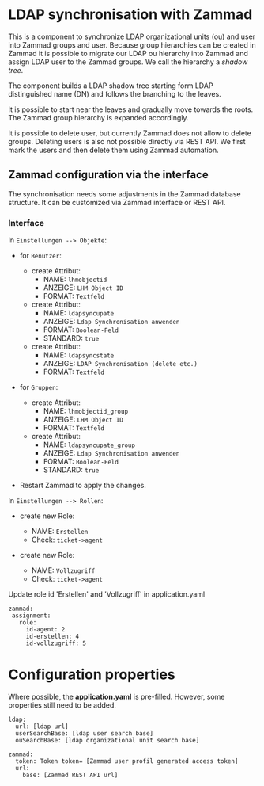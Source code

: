 # LDAP synchronisation with Zammad
This is a component to synchronize LDAP organizational units (ou) and user into Zammad groups and user.
Because group hierarchies can be created in Zammad it is possible to migrate our LDAP ou hierarchy into Zammad and assign LDAP user to the Zammad groups.
We call the hierarchy a _shadow tree_.

The component builds a LDAP shadow tree starting form LDAP distinguished name (DN) and follows the branching to the leaves.

It is possible to start near the leaves and gradually move towards the roots. The Zammad group hierarchy is expanded accordingly.

It is possible to delete user, but currently Zammad does not allow to delete groups. Deleting users is also not possible directly via REST API. We first mark the users and then delete them using Zammad automation.

## Zammad configuration via the interface
The synchronisation needs some adjustments in the Zammad database structure. It can be customized via Zammad interface or REST API.

### Interface
In `Einstellungen --> Objekte`:
- for `Benutzer`:
    - create Attribut:
        - NAME: `lhmobjectid`
        - ANZEIGE: `LHM Object ID`
        - FORMAT: `Textfeld`
    - create Attribut:
        - NAME: `ldapsyncupate`
        - ANZEIGE: `Ldap Synchronisation anwenden`
        - FORMAT: `Boolean-Feld`
        - STANDARD: `true`
  - create Attribut:
      - NAME: `ldapsyncstate`
      - ANZEIGE: `LDAP Synchronisation (delete etc.)`
      - FORMAT: `Textfeld`

- for `Gruppen`:
    - create Attribut:
        - NAME: `lhmobjectid_group`
        - ANZEIGE: `LHM Object ID`
        - FORMAT: `Textfeld`
    - create Attribut:
        - NAME: `ldapsyncupate_group`
        - ANZEIGE: `Ldap Synchronisation anwenden`
        - FORMAT: `Boolean-Feld`
        - STANDARD: `true`

- Restart Zammad to apply the changes.

In `Einstellungen --> Rollen`:
- create new Role:
    - NAME: `Erstellen`
    - Check: `ticket->agent`

- create new Role:
    - NAME: `Vollzugriff`
    - Check: `ticket->agent`

Update role id 'Erstellen' and 'Vollzugriff' in application.yaml
 ```
zammad:
  assignment:
    role:
      id-agent: 2
      id-erstellen: 4
      id-vollzugriff: 5
 ```
# Configuration properties
Where possible, the **application.yaml** is pre-filled.
However, some properties still need to be added.
```
ldap:
  url: [ldap url]
  userSearchBase: [ldap user search base]
  ouSearchBase: [ldap organizational unit search base]

zammad:
  token: Token token= [Zammad user profil generated access token]
  url:
    base: [Zammad REST API url]
```
